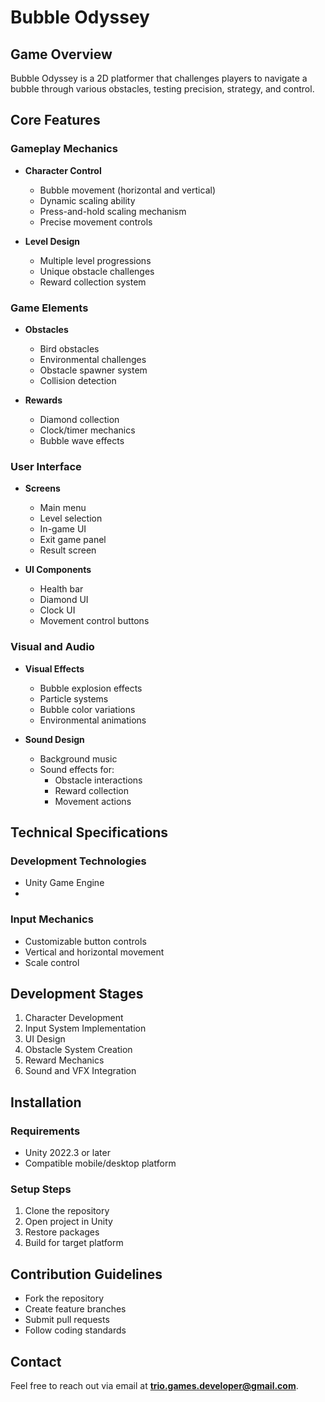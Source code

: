 # Bubble Odyssey

## Game Overview
Bubble Odyssey is a 2D platformer that challenges players to navigate a bubble through various obstacles, testing precision, strategy, and control.

## Core Features

### Gameplay Mechanics
- **Character Control**
  - Bubble movement (horizontal and vertical)
  - Dynamic scaling ability
  - Press-and-hold scaling mechanism
  - Precise movement controls

- **Level Design**
  - Multiple level progressions
  - Unique obstacle challenges
  - Reward collection system

### Game Elements
- **Obstacles**
  - Bird obstacles
  - Environmental challenges
  - Obstacle spawner system
  - Collision detection

- **Rewards**
  - Diamond collection
  - Clock/timer mechanics
  - Bubble wave effects

### User Interface
- **Screens**
  - Main menu
  - Level selection
  - In-game UI
  - Exit game panel
  - Result screen

- **UI Components**
  - Health bar
  - Diamond UI
  - Clock UI
  - Movement control buttons

### Visual and Audio
- **Visual Effects**
  - Bubble explosion effects
  - Particle systems
  - Bubble color variations
  - Environmental animations

- **Sound Design**
  - Background music
  - Sound effects for:
    - Obstacle interactions
    - Reward collection
    - Movement actions

## Technical Specifications

### Development Technologies
- Unity Game Engine
- 
### Input Mechanics
- Customizable button controls
- Vertical and horizontal movement
- Scale control

## Development Stages
1. Character Development
2. Input System Implementation
3. UI Design
4. Obstacle System Creation
5. Reward Mechanics
6. Sound and VFX Integration

## Installation

### Requirements
- Unity 2022.3 or later
- Compatible mobile/desktop platform

### Setup Steps
1. Clone the repository
2. Open project in Unity
3. Restore packages
4. Build for target platform

## Contribution Guidelines
- Fork the repository
- Create feature branches
- Submit pull requests
- Follow coding standards

## Contact
Feel free to reach out via email at **trio.games.developer@gmail.com**.  
